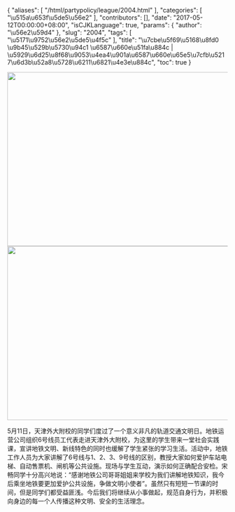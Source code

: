 {
    "aliases": [
        "/html/partypolicy/league/2004.html"
    ],
    "categories": [
        "\u515a\u653f\u5de5\u56e2"
    ],
    "contributors": [],
    "date": "2017-05-12T00:00:00+08:00",
    "isCJKLanguage": true,
    "params": {
        "author": "\u56e2\u59d4"
    },
    "slug": "2004",
    "tags": [
        "\u5171\u9752\u56e2\u5de5\u4f5c"
    ],
    "title": "\u7cbe\u5f69\u5168\u8fd0 \u9b45\u529b\u5730\u94c1 \u6587\u660e\u51fa\u884c | \u5929\u6d25\u8f68\u9053\u4ea4\u901a\u6587\u660e\u65e5\u7cfb\u5217\u6d3b\u52a8\u5728\u6211\u6821\u4e3e\u884c",
    "toc": true
}


<img
    src="https://cdn.tfls.online/mirror/full/e11ad6d86da61a3f75268b8b5c1130796709626d.jpg"
    style="display:block;margin-left:auto;margin-right:auto;"
    decoding="async"
    fetchpriority="auto"
    loading="lazy"
    height="397"
    width="600"
/>
<img
    src="https://cdn.tfls.online/mirror/full/23cbdc4ee2fae8cc50579bbb94e7afcfcf16e9ea.jpg"
    style="display:block;margin-left:auto;margin-right:auto;"
    decoding="async"
    fetchpriority="auto"
    loading="lazy"
    height="397"
    width="600"
/>




  





5月11日，天津外大附校的同学们度过了一个意义非凡的轨道交通文明日。地铁运营公司组织6号线员工代表走进天津外大附校，为这里的学生带来一堂社会实践课，宣讲地铁文明、新线特色的同时也缓解了学生紧张的学习生活。活动中，地铁工作人员为大家讲解了6号线与1、2、3、9号线的区别，教授大家如何爱护车站电梯、自动售票机、闸机等公共设施。现场与学生互动，演示如何正确配合安检。宋畅同学十分高兴地说：“感谢地铁公司哥哥姐姐来学校为我们讲解地铁知识，我今后乘坐地铁要更加爱护公共设施，争做文明小使者”。虽然只有短短一节课的时间，但是同学们都受益匪浅。今后我们将继续从小事做起，规范自身行为，并积极向身边的每一个人传播这种文明、安全的生活理念。




  



